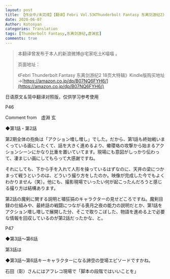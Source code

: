 ```yaml
---
layout: post
title: 【作业中/未完成】【翻译】Febri Vol.53《Thunderbolt Fantasy 东离剑游纪2》特辑 Comment from 虚渊玄
date: 2020-06-07
Author: Kotonyan
categories: Translation
tags: [Thunderbolt Fantasy,东离剑游纪,虚渊玄]
comments: true
---
```


>本翻译曾发布于本人的新浪微博@宅家吃土K喵喵 。
>
>页面地址：[]()
>
>《Febri Thunderbolt Fantasy 东离剑游纪2 18页大特辑》Kindle版购买地址→[https://amazon.co.jp/dp/B07NQ6FYH6/](https://amazon.co.jp/dp/B07NQ6FYH6/)

日语原文＆简中翻译对照版，仅供学习参考使用

P46

Comment from　虚淵 玄

◆第1話・第2話

第2期全体の抱負は「アクション増し増し」でした。だから、第1話も終始戦いまくっている画にしたくて、話を大きく進めるより、蠍瓔珞の攻撃から始まるアクションシーンにかなり比重を置いていてます。現場にも意図がしっかり伝わって、凄まじい画にしてもらって大感謝ですね。

それにしても、下から手を入れて人形を操っているはずなのに、天井の梁につかまって戦うというのは、どういう撮り方をしたのか。映像が完成した今でもよくわかりません（笑）。他にも、撮影現場でいったい何が起こったんだろうと感じる撮り方は結構あります。

第2話の魔剣に関する説明と嘯狂狷のキャラクターの見せどころですね。魔剣目録の仕組みや、最終話の戦闘につながる喪月之夜の能力の説明だとか、第1話をアクション増し増しで展開した分、そこで取りこぼした、物語を進める上で必要な情報を回収しているのが第2話だったかな、と。

P47

◆第3話〜第6話

第3話は

◆第3話〜第6話キーキャラクターになる諦空の登場エピソードですかね。

石田（彰）さんにはアフレコ現場で「脚本の段階ではいいことを」
